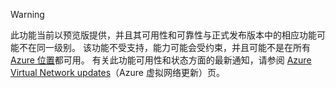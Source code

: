 > [!WARNING]
> 此功能当前以预览版提供，并且其可用性和可靠性与正式发布版本中的相应功能可能不在同一级别。 该功能不受支持，能力可能会受约束，并且可能不是在所有 [Azure 位置](https://azure.microsoft.com/regions/)都可用。 有关此功能可用性和状态方面的最新通知，请参阅 [Azure Virtual Network updates](https://azure.microsoft.com/updates/?product=virtual-network)（Azure 虚拟网络更新）页。
